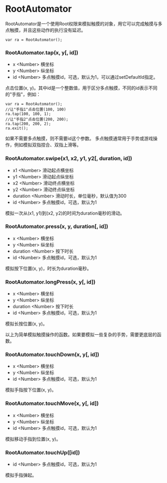 # RootAutomator

RootAutomator是一个使用Root权限来模拟触摸的对象，用它可以完成触摸与多点触摸，并且这些动作的执行没有延迟。

```
var ra = RootAutomator();
```

### RootAutomator.tap(x, y\[, id\])
* x \<Number\> 横坐标
* y \<Number\> 纵坐标
* id \<Number\> 多点触摸id，可选，默认为1，可以通过setDefaultId指定。

点击位置(x, y)。其中id是一个整数值，用于区分多点触摸，不同的id表示不同的"手指"，例如：
```
var ra = RootAutomator();
//让"手指1"点击位置(100, 100)
ra.tap(100, 100, 1);
//让"手指2"点击位置(200, 200);
ra.tap(200, 200, 2);
ra.exit();
```
如果不需要多点触摸，则不需要id这个参数。
多点触摸通常用于手势或游戏操作，例如模拟双指捏合、双指上滑等。
### RootAutomator.swipe(x1, x2, y1, y2\[, duration, id\])
* x1 \<Number\> 滑动起点横坐标
* y1 \<Number\> 滑动起点纵坐标
* x2 \<Number\> 滑动终点横坐标
* y2 \<Number\> 滑动终点纵坐标
* duration \<Number\> 滑动时长，单位毫秒，默认值为300
* id \<Number\> 多点触摸id，可选，默认为1

模拟一次从(x1, y1)到(x2, y2)的时间为duration毫秒的滑动。

### RootAutomator.press(x, y, duration[\, id\])
* x \<Number\> 横坐标
* y \<Number\> 纵坐标
* duration \<Number\> 按下时长
* id \<Number\> 多点触摸id，可选，默认为1

模拟按下位置(x, y)，时长为duration毫秒。

### RootAutomator.longPress(x, y[\, id\])
* x \<Number\> 横坐标
* y \<Number\> 纵坐标
* duration \<Number\> 按下时长
* id \<Number\> 多点触摸id，可选，默认为1

模拟长按位置(x, y)。

以上为简单模拟触摸操作的函数。如果要模拟一些复杂的手势，需要更底层的函数。

### RootAutomator.touchDown(x, y[\, id\])
* x \<Number\> 横坐标
* y \<Number\> 纵坐标
* id \<Number\> 多点触摸id，可选，默认为1

模拟手指按下位置(x, y)。

### RootAutomator.touchMove(x, y[\, id\])
* x \<Number\> 横坐标
* y \<Number\> 纵坐标
* id \<Number\> 多点触摸id，可选，默认为1

模拟移动手指到位置(x, y)。

### RootAutomator.touchUp(\[id\])
* id \<Number\> 多点触摸id，可选，默认为1

模拟手指弹起。

